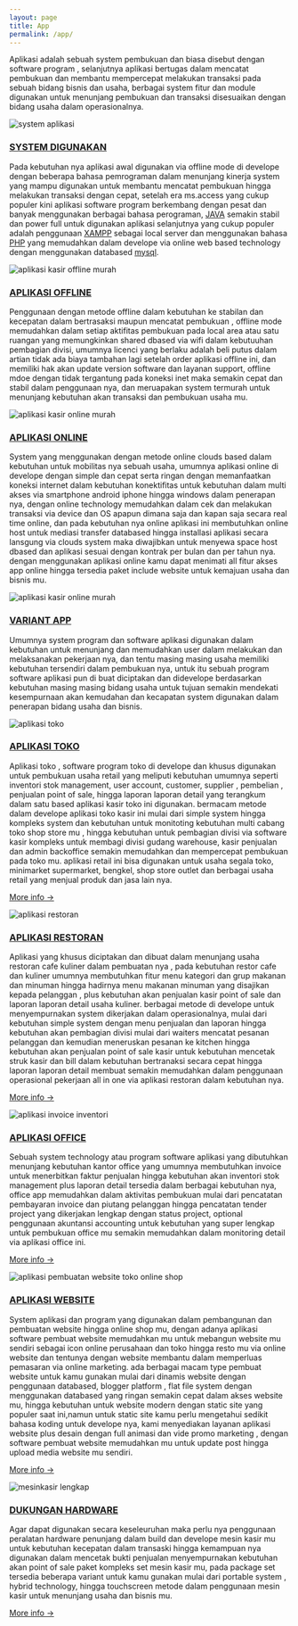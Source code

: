 ```yaml
---
layout: page
title: App
permalink: /app/
---
```

Aplikasi adalah sebuah system pembukuan dan biasa disebut dengan software program , selanjutnya aplikasi bertugas dalam mencatat pembukuan dan membantu mempercepat melakukan transaksi pada sebuah bidang bisnis dan usaha, berbagai system fitur dan module digunakan untuk menunjang pembukuan dan transaksi disesuaikan dengan bidang usaha dalam operasionalnya.

![system aplikasi](/assets/img/system.jpg)

### **[SYSTEM DIGUNAKAN](/app)**

Pada kebutuhan nya aplikasi awal digunakan via offline mode di develope dengan beberapa bahasa pemrograman dalam menunjang kinerja system yang mampu digunakan untuk membantu mencatat pembukuan hingga melakukan transaksi dengan cepat, setelah era ms.access yang cukup populer kini aplikasi software program berkembang dengan pesat dan banyak menggunakan berbagai bahasa perograman, [JAVA](https://www.java.com/) semakin stabil dan power full untuk digunakan aplikasi selanjutnya yang cukup populer adalah penggunaan [XAMPP](https://www.apachefriends.org/) sebagai local server dan menggunakan bahasa [PHP](https://www.php.net/) yang memudahkan dalam develope via online web based technology dengan menggunakan databased [mysql](https://www.mysql.com/).

![aplikasi kasir offline murah](/assets/img/off.png)

### **[APLIKASI OFFLINE](/app)**

Penggunaan dengan metode offline dalam kebutuhan ke stabilan dan kecepatan dalam bertrasaksi maupun mencatat pembukuan , offline mode memudahkan dalam setiap aktifitas pembukuan pada local area atau satu ruangan yang memungkinkan shared dbased via wifi dalam kebutuuhan pembagian divisi, umumnya licenci yang berlaku adalah beli putus dalam artian tidak ada biaya tambahan lagi setelah order aplikasi offline ini, dan memiliki hak akan update version software dan layanan support, offline mdoe dengan tidak tergantung pada koneksi inet maka semakin cepat dan stabil dalam penggunaan nya, dan meruapakan system termurah untuk menunjang kebutuhan akan transaksi dan pembukuan usaha mu.

![aplikasi kasir online murah](/assets/img/on.png)

### **[APLIKASI ONLINE](/app)**

System yang menggunakan dengan metode online clouds based dalam kebutuhan untuk mobilitas nya sebuah usaha, umumnya aplikasi online di develope dengan simple dan cepat serta ringan dengan memanfaatkan koneksi internet dalam kebutuhan konektifitas untuk kebutuhan dalam multi akses via smartphone android iphone hingga windows dalam penerapan nya, dengan online technology memudahkan dalam cek dan melakukan transaksi via device dan OS apapun dimana saja dan kapan saja secara real time online, dan pada kebutuhan nya online aplikasi ini membutuhkan online host untuk mediasi transfer databased hingga installasi aplikasi secara lansgung via clouds system maka diwajibkan untuk menyewa space host dbased dan aplikasi sesuai dengan kontrak per bulan dan per tahun nya. dengan menggunakan aplikasi online kamu dapat menimati all fitur akses app online hingga tersedia paket include website untuk kemajuan usaha dan bisnis mu.

![aplikasi kasir online murah](/assets/img/variant.png)

### **[VARIANT APP](/app)**

Umumnya system program dan software aplikasi digunakan dalam kebutuhan untuk menunjang dan memudahkan user dalam melakukan dan melaksanakan pekerjaan nya, dan tentu masing masing usaha memiliki kebutuhan tersendiri dalam pembukuan nya, untuk itu sebuah program software aplikasi pun di buat diciptakan dan didevelope berdasarkan kebutuhan masing masing bidang usaha untuk tujuan semakin mendekati kesempurnaan akan kemudahan dan kecapatan system digunakan dalam penerapan bidang usaha dan bisnis.

![aplikasi toko](/assets/img/shopapp.jpg)

### **[APLIKASI TOKO](/app)**

Aplikasi toko , software program toko di develope dan khusus digunakan untuk pembukuan usaha retail yang meliputi kebutuhan umumnya seperti inventori stok management, user account, customer, supplier , pembelian , penjualan point of sale, hingga laporan laporan detail yang terangkum dalam satu based aplikasi kasir toko ini digunakan. bermacam metode dalam develope aplikasi toko kasir ini mulai dari simple system hingga kompleks system dan kebutuhan untuk monitoting kebutuhan multi cabang toko shop store mu , hingga kebutuhan untuk pembagian divisi via software kasir kompleks untuk membagi divisi gudang warehouse, kasir penjualan dan admin backoffice semakin memudahkan dan mempercepat pembukuan pada toko mu. aplikasi retail ini bisa digunakan untuk usaha segala toko, minimarket supermarket, bengkel, shop store outlet dan berbagai usaha retail yang menjual produk dan jasa lain nya. 

[More info →](/aplikasitoko/2020/04/03/retail.html)


![aplikasi restoran](/assets/img/cafe.jpg)

### **[APLIKASI RESTORAN](/app)**

Aplikasi yang khusus diciptakan dan dibuat dalam menunjang usaha restoran cafe kuliner dalam pembuatan nya , pada kebutuhan restor cafe dan kuliner umumnya membutuhkan fitur menu kategori dan grup makanan dan minuman hingga hadirnya menu makanan minuman yang disajikan kepada pelanggan , plus kebutuhan akan penjualan kasir point of sale dan laporan laporan detail usaha kuliner. berbagai metode di develope untuk menyempurnakan system dikerjakan dalam operasionalnya, mulai dari kebutuhan simple system dengan menu penjualan dan laporan hingga kebutuhan akan pembagian divisi mulai dari waiters mencatat pesanan pelanggan dan kemudian meneruskan pesanan ke kitchen hingga kebutuhan akan penjualan point of sale kasir untuk kebutuhan mencetak struk kasir dan bill dalam kebutuhan bertranaksi secara cepat hingga laporan laporan detail membuat semakin memudahkan dalam penggunaan operasional pekerjaan all in one via aplikasi restoran dalam kebutuhan nya. 

[More info →](/aplikasirestoran/2020/04/03/kuliner.html)


![aplikasi invoice inventori](/assets/img/offices.svg)

### **[APLIKASI OFFICE](/app)**

Sebuah system technology atau program software aplikasi yang dibutuhkan menunjang kebutuhan kantor office yang umumnya membutuhkan invoice untuk menerbitkan faktur penjualan hingga kebutuhan akan inventori stok management plus laporan detail tersedia dalam berbagai kebutuhan nya, office app memudahkan dalam aktivitas pembukuan mulai dari pencatatan pembayaran invoice dan piutang pelanggan hingga pencatatan tender project yang dikerjakan lengkap dengan status project, optional penggunaan akuntansi accounting untuk kebutuhan yang super lengkap untuk pembukuan office mu semakin memudahkan dalam monitoring detail via aplikasi office ini. 

[More info →](/aplikasibisnis/2020/03/29/bisnis.html)

![aplikasi pembuatan website toko online shop](/assets/img/website.png)

### **[APLIKASI WEBSITE](/app)**

System aplikasi dan program yang digunakan dalam pembangunan dan pembuatan website hingga online shop mu, dengan adanya aplikasi software pembuat website memudahkan mu untuk mebangun website mu sendiri sebagai icon online perusahaan dan toko hingga resto mu via online website dan tentunya dengan website membantu dalam memperluas pemasaran via online marketing. ada berbagai macam type pembuat website untuk kamu gunakan mulai dari dinamis website dengan penggunaan databased, blogger platform , flat file system dengan menggunakan databased yang ringan semakin cepat dalam akses website mu, hingga kebutuhan untuk website modern dengan static site yang populer saat ini,namun untuk static site kamu perlu mengetahui sedikit bahasa koding untuk develope nya, kami menyediakan layanan aplikasi website plus desain dengan full animasi dan vide promo marketing , dengan software pembuat website memudahkan mu untuk update post hingga upload media website mu sendiri.

[More info →](/website/2020/03/08/pembuatanweb.html)

![mesinkasir lengkap](/assets/img/kasirmesin.jpg)

### **[DUKUNGAN HARDWARE](/app)**

Agar dapat digunakan secara keseleuruhan maka perlu nya penggunaan peralatan hardware penunjang dalam build dan develope mesin kasir mu untuk kebutuhan kecepatan dalam transaski hingga kemampuan nya digunakan dalam mencetak bukti penjualan menyempurnakan kebutuhan akan point of sale paket kompleks set mesin kasir mu, pada package set tersedia beberapa variant untuk kamu gunakan mulai dari portable system , hybrid technology, hingga touchscreen metode dalam penggunaan mesin kasir untuk menunjang usaha dan bisnis mu. 

[More info →](/pos)